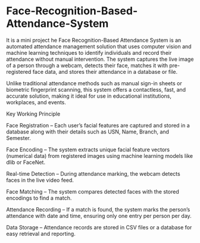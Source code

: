 # Face-Recognition-Based-Attendance-System
It is a mini project 
he Face Recognition-Based Attendance System is an automated attendance management solution that uses computer vision and machine learning techniques to identify individuals and record their attendance without manual intervention.
The system captures the live image of a person through a webcam, detects their face, matches it with pre-registered face data, and stores their attendance in a database or file.

Unlike traditional attendance methods such as manual sign-in sheets or biometric fingerprint scanning, this system offers a contactless, fast, and accurate solution, making it ideal for use in educational institutions, workplaces, and events.

Key Working Principle

Face Registration – Each user’s facial features are captured and stored in a database along with their details such as USN, Name, Branch, and Semester.

Face Encoding – The system extracts unique facial feature vectors (numerical data) from registered images using machine learning models like dlib or FaceNet.

Real-time Detection – During attendance marking, the webcam detects faces in the live video feed.

Face Matching – The system compares detected faces with the stored encodings to find a match.

Attendance Recording – If a match is found, the system marks the person’s attendance with date and time, ensuring only one entry per person per day.

Data Storage – Attendance records are stored in CSV files or a database for easy retrieval and reporting.
